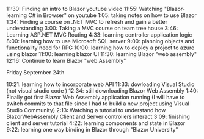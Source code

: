 11:30: Finding an intro to Blazor youtube video
11:55: Watching "Blazor- learning C# in Browser" on youtube
1:05: taking notes on how to use Blazor
1:34: Finding a course on .NET MVC to refresh and gain a better understanding
3:00: Taking a MVC course on team tree house 
3:46: Learning ASP.NET MVC Routing
4:33: learning controller application logic
8:00: learning how to use Microsoft SQL server
9:00: planning objects and functionality need for RPG
10:00: learning how to deploy a project to azure using blazor
11:00: learning blazor UI
11:30: learning Blazor "web assembly"
12:16: Continue to learn Blazor "web Assembly"


Friday September 24th 

10:21: learning how to incorporate web API
11:33: dowloading Visual Studio (not visual studio code )
12:34: still downloading Blazor Web Assembly 
1:40: Finally got first Blazor Web Assembly application running (I will have to switch commits to that file since I had to build a new project using Visual Studio Community)
2:13: Watching a tutorial to understand how BlazorWebAssembly Client and Server controllers interact
3:09: finishing client and server tutorial
4:22: learning components and state in Blazor
9:22: learning one way binding in Blazor through "Blazor University" 